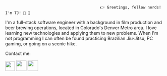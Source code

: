                                               👉 Greetings, fellow nerds! I'm TJ! 👋 👀
I'm a full-stack software engineer with a background in film production and beer brewing operations, located in Colorado's Denver Metro area.  I love learning new technologies and applying them to new problems.  When I'm not programming I can often be found practicing Brazilian Jiu-Jitsu, PC gaming, or going on a scenic hike.

Contact me:

[<img src="https://www.flaticon.com/svg/static/icons/svg/174/174857.svg" width="30" height="30"/>](https://www.linkedin.com/in/tjbachorz/)    [<img src="https://cdn4.iconfinder.com/data/icons/social-media-2210/24/Medium-512.png" width="33" height="33"/>](https://tjbachorz.medium.com/)   [<img src="https://i.pinimg.com/564x/28/90/ba/2890bac9ba41e52707f36268231dfe9e.jpg" width="33" height="33"/>](https://twitter.com/ThomasBachorz)

<!--
**TJBachorz/TJBachorz** is a ✨ _special_ ✨ repository because its `README.md` (this file) appears on your GitHub profile.

Here are some ideas to get you started:

- 🔭 I’m currently working on ...
- 🌱 I’m currently learning ...
- 👯 I’m looking to collaborate on ...
- 🤔 I’m looking for help with ...
- 💬 Ask me about ...
- 📫 How to reach me: ...
- 😄 Pronouns: ...
- ⚡ Fun fact: ...
-->
